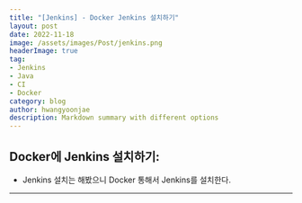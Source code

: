 ```yaml
---
title: "[Jenkins] - Docker Jenkins 설치하기"
layout: post
date: 2022-11-18
image: /assets/images/Post/jenkins.png
headerImage: true
tag:
- Jenkins
- Java
- CI
- Docker
category: blog
author: hwangyoonjae
description: Markdown summary with different options
---
```


## Docker에 Jenkins 설치하기:
- Jenkins 설치는 해봤으니 Docker 통해서 Jenkins를 설치한다.

* * *